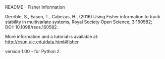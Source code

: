 README - Fisher Information

Derrible, S., Eason, T., Cabezas, H., (2016) Using Fisher information to track stability in multivariate systems, Royal Society Open Science, 3:160582; DOI: 10.1098/rsos.160582.

More information and a tutorial is available at: http://csun.uic.edu/data.html#fisher

version 1.00 - for Python 2

